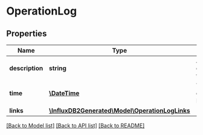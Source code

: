 # OperationLog

## Properties
Name | Type | Description | Notes
------------ | ------------- | ------------- | -------------
**description** | **string** | A description of the event that occurred. | [optional] 
**time** | [**\DateTime**](\DateTime.md) | Time event occurred, RFC3339Nano. | [optional] 
**links** | [**\InfluxDB2Generated\Model\OperationLogLinks**](OperationLogLinks.md) |  | [optional] 

[[Back to Model list]](../README.md#documentation-for-models) [[Back to API list]](../README.md#documentation-for-api-endpoints) [[Back to README]](../README.md)


